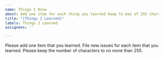 ```yaml
---
name: Things I Know
about: Add one item for each thing you learned keep to max of 255 characters
title: "[Things I Learned]"
labels: Things I Learned
assignees: ''

---
```


Please add one item that you learned.  File new issues for each item that you learned.  Please keep the number of characters to no more than 255.
